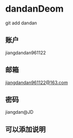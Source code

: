 # dandanDeom
git add dandan
## 账户
jiangdandan961122
## 邮箱
jiangdandan961122@163.com
## 密码 
jiangdan@JD
## 可以添加说明
